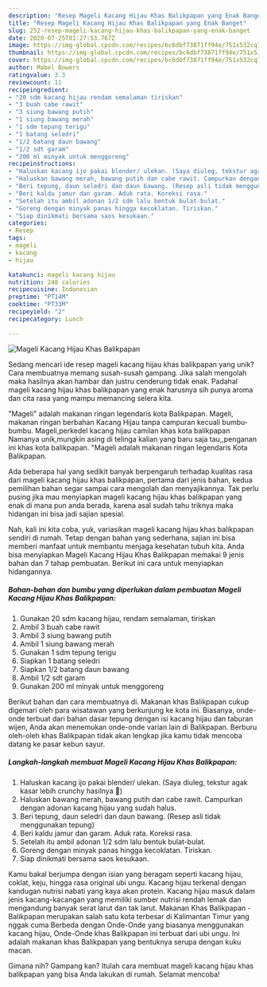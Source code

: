 ```yaml
---
description: "Resep Mageli Kacang Hijau Khas Balikpapan yang Enak Banget"
title: "Resep Mageli Kacang Hijau Khas Balikpapan yang Enak Banget"
slug: 252-resep-mageli-kacang-hijau-khas-balikpapan-yang-enak-banget
date: 2020-07-25T01:27:53.767Z
image: https://img-global.cpcdn.com/recipes/bc6dbf73871ff94e/751x532cq70/mageli-kacang-hijau-khas-balikpapan-foto-resep-utama.jpg
thumbnail: https://img-global.cpcdn.com/recipes/bc6dbf73871ff94e/751x532cq70/mageli-kacang-hijau-khas-balikpapan-foto-resep-utama.jpg
cover: https://img-global.cpcdn.com/recipes/bc6dbf73871ff94e/751x532cq70/mageli-kacang-hijau-khas-balikpapan-foto-resep-utama.jpg
author: Mabel Bowers
ratingvalue: 3.3
reviewcount: 11
recipeingredient:
- "20 sdm kacang hijau rendam semalaman tiriskan"
- "3 buah cabe rawit"
- "3 siung bawang putih"
- "1 siung bawang merah"
- "1 sdm tepung terigu"
- "1 batang seledri"
- "1/2 batang daun bawang"
- "1/2 sdt garam"
- "200 ml minyak untuk menggoreng"
recipeinstructions:
- "Haluskan kacang ijo pakai blender/ ulekan. (Saya diuleg, tekstur agak kasar lebih crunchy hasilnya 🤩)"
- "Haluskan bawang merah, bawang putih dan cabe rawit. Campurkan dengan adonan kacang hijau yang sudah halus."
- "Beri tepung, daun seledri dan daun bawang. (Resep asli tidak menggunakan tepung)"
- "Beri kaldu jamur dan garam. Aduk rata. Koreksi rasa."
- "Setelah itu ambil adonan 1/2 sdm lalu bentuk bulat-bulat."
- "Goreng dengan minyak panas hingga kecoklatan. Tiriskan."
- "Siap dinikmati bersama saos kesukaan."
categories:
- Resep
tags:
- mageli
- kacang
- hijau

katakunci: mageli kacang hijau 
nutrition: 248 calories
recipecuisine: Indonesian
preptime: "PT14M"
cooktime: "PT33M"
recipeyield: "2"
recipecategory: Lunch

---
```



![Mageli Kacang Hijau Khas Balikpapan](https://img-global.cpcdn.com/recipes/bc6dbf73871ff94e/751x532cq70/mageli-kacang-hijau-khas-balikpapan-foto-resep-utama.jpg)

Sedang mencari ide resep mageli kacang hijau khas balikpapan yang unik? Cara membuatnya memang susah-susah gampang. Jika salah mengolah maka hasilnya akan hambar dan justru cenderung tidak enak. Padahal mageli kacang hijau khas balikpapan yang enak harusnya sih punya aroma dan cita rasa yang mampu memancing selera kita.

&#34;Mageli&#34; adalah makanan ringan legendaris kota Balikpapan. Mageli, makanan ringan berbahan Kacang Hijau tanpa campuran kecuali bumbu-bumbu. Mageli,perkedel kacang hijau camilan khas kota balikpapan Namanya unik,mungkin asing di telinga kalian yang baru saja tau,,penganan ini khas kota balikpapan. &#34;Mageli adalah makanan ringan legendaris Kota Balikpapan.

Ada beberapa hal yang sedikit banyak berpengaruh terhadap kualitas rasa dari mageli kacang hijau khas balikpapan, pertama dari jenis bahan, kedua pemilihan bahan segar sampai cara mengolah dan menyajikannya. Tak perlu pusing jika mau menyiapkan mageli kacang hijau khas balikpapan yang enak di mana pun anda berada, karena asal sudah tahu triknya maka hidangan ini bisa jadi sajian spesial.


Nah, kali ini kita coba, yuk, variasikan mageli kacang hijau khas balikpapan sendiri di rumah. Tetap dengan bahan yang sederhana, sajian ini bisa memberi manfaat untuk membantu menjaga kesehatan tubuh kita. Anda bisa menyiapkan Mageli Kacang Hijau Khas Balikpapan memakai 9 jenis bahan dan 7 tahap pembuatan. Berikut ini cara untuk menyiapkan hidangannya.

<!--inarticleads1-->

##### Bahan-bahan dan bumbu yang diperlukan dalam pembuatan Mageli Kacang Hijau Khas Balikpapan:

1. Gunakan 20 sdm kacang hijau, rendam semalaman, tiriskan
1. Ambil 3 buah cabe rawit
1. Ambil 3 siung bawang putih
1. Ambil 1 siung bawang merah
1. Gunakan 1 sdm tepung terigu
1. Siapkan 1 batang seledri
1. Siapkan 1/2 batang daun bawang
1. Ambil 1/2 sdt garam
1. Gunakan 200 ml minyak untuk menggoreng


Berikut bahan dan cara membuatnya di. Makanan khas Balikpapan cukup digemari oleh para wisatawan yang berkunjung ke kota ini. Biasanya, onde-onde terbuat dari bahan dasar tepung dengan isi kacang hijau dan taburan wijen, Anda akan menemukan onde-onde varian lain di Balikpapan. Berburu oleh-oleh khas Balikpapan tidak akan lengkap jika kamu tidak mencoba datang ke pasar kebun sayur. 

<!--inarticleads2-->

##### Langkah-langkah membuat Mageli Kacang Hijau Khas Balikpapan:

1. Haluskan kacang ijo pakai blender/ ulekan. (Saya diuleg, tekstur agak kasar lebih crunchy hasilnya 🤩)
1. Haluskan bawang merah, bawang putih dan cabe rawit. Campurkan dengan adonan kacang hijau yang sudah halus.
1. Beri tepung, daun seledri dan daun bawang. (Resep asli tidak menggunakan tepung)
1. Beri kaldu jamur dan garam. Aduk rata. Koreksi rasa.
1. Setelah itu ambil adonan 1/2 sdm lalu bentuk bulat-bulat.
1. Goreng dengan minyak panas hingga kecoklatan. Tiriskan.
1. Siap dinikmati bersama saos kesukaan.


Kamu bakal berjumpa dengan isian yang beragam seperti kacang hijau, coklat, keju, hingga rasa original ubi ungu. Kacang hijau terkenal dengan kandugan nutrisi nabati yang kaya akan protein. Kacang hijau masuk dalam jenis kacang-kacangan yang memiliki sumber nutrisi rendah lemak dan mengandung banyak serat larut dan tak larut. Makanan Khas Balikpapan - Balikpapan merupakan salah satu kota terbesar di Kalimantan Timur yang nggak cuma Berbeda dengan Onde-Onde yang biasanya menggunakan kacang hijau, Onde-Onde khas Balikpapan ini terbuat dari ubi ungu. Ini adalah makanan khas Balikpapan yang bentuknya serupa dengan kuku macan. 

Gimana nih? Gampang kan? Itulah cara membuat mageli kacang hijau khas balikpapan yang bisa Anda lakukan di rumah. Selamat mencoba!
